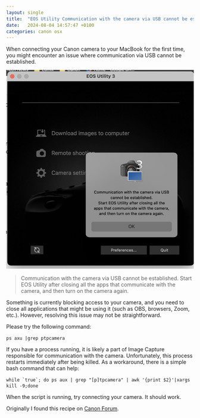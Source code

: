 ```yaml
---
layout: single
title:  "EOS Utility Communication with the camera via USB cannot be established"
date:   2024-08-04 14:57:47 +0100
categories: canon osx
---
```


When connecting your Canon camera to your MacBook for the first time, you might encounter an issue where communication via USB cannot be established. 

![Progress](/assets/images/eoscamerabusy.jpg)

> Communication with the camera via USB cannot be established.
> Start EOS Utility after closing all the apps that communicate with the camera, and then turn on the camera again.

Something is currently blocking access to your camera, and you need to close all applications that might be using it (such as OBS, browsers, Zoom, etc.). However, resolving this issue may not be straightforward.

Please try the following command:

```
ps axu |grep ptpcamera
```

If you have a process running, it is likely a part of Image Capture responsible for communication with the camera. Unfortunately, this process restarts immediately after being killed. As a workaround, there is a simple bash command that can help:

```
while `true`; do ps aux | grep "[p]tpcamera" | awk '{print $2}'|xargs kill -9;done
```

When the script is running, try connecting your camera. It should work.

Originally I found this recipe on [Canon Forum](https://community.usa.canon.com/t5/Camera-Software/Trouble-Connecting-EOS-R8-to-EOS-Utility-on-a-Mac/td-p/428023).